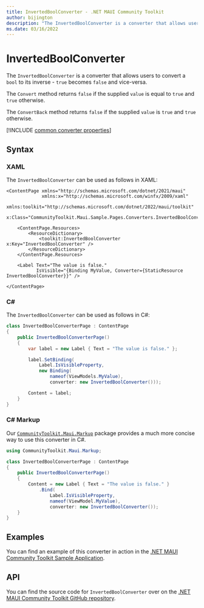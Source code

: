 ```yaml
---
title: InvertedBoolConverter - .NET MAUI Community Toolkit
author: bijington
description: "The InvertedBoolConverter is a converter that allows users to convert a bool to its inverse - true becomes false and vice-versa."
ms.date: 03/16/2022
---
```


# InvertedBoolConverter

The `InvertedBoolConverter` is a converter that allows users to convert a `bool` to its inverse - `true` becomes `false` and vice-versa.

The `Convert` method returns `false` if the supplied `value` is equal to `true` and `true` otherwise.

The `ConvertBack` method returns `false` if the supplied `value` is `true` and `true` otherwise.

[!INCLUDE [common converter properties](../includes/communitytoolkit-converter.md)]

## Syntax

### XAML

The `InvertedBoolConverter` can be used as follows in XAML:

```xaml
<ContentPage xmlns="http://schemas.microsoft.com/dotnet/2021/maui"
             xmlns:x="http://schemas.microsoft.com/winfx/2009/xaml"
             xmlns:toolkit="http://schemas.microsoft.com/dotnet/2022/maui/toolkit"
             x:Class="CommunityToolkit.Maui.Sample.Pages.Converters.InvertedBoolConverterPage">

    <ContentPage.Resources>
        <ResourceDictionary>
            <toolkit:InvertedBoolConverter x:Key="InvertedBoolConverter" />
        </ResourceDictionary>
    </ContentPage.Resources>

    <Label Text="The value is false."
           IsVisible="{Binding MyValue, Converter={StaticResource InvertedBoolConverter}}" />

</ContentPage>
```

### C#

The `InvertedBoolConverter` can be used as follows in C#:

```csharp
class InvertedBoolConverterPage : ContentPage
{
    public InvertedBoolConverterPage()
    {
        var label = new Label { Text = "The value is false." };

		label.SetBinding(
			Label.IsVisibleProperty,
			new Binding(
				nameof(ViewModels.MyValue),
				converter: new InvertedBoolConverter()));

		Content = label;
    }
}
```

### C# Markup

Our [`CommunityToolkit.Maui.Markup`](../markup/markup.md) package provides a much more concise way to use this converter in C#.

```csharp
using CommunityToolkit.Maui.Markup;

class InvertedBoolConverterPage : ContentPage
{
    public InvertedBoolConverterPage()
    {
        Content = new Label { Text = "The value is false." }
            .Bind(
                Label.IsVisibleProperty,
                nameof(ViewModel.MyValue),
                converter: new InvertedBoolConverter());
    }
}
```

## Examples

You can find an example of this converter in action in the [.NET MAUI Community Toolkit Sample Application](https://github.com/CommunityToolkit/Maui/blob/main/samples/CommunityToolkit.Maui.Sample/Pages/Converters/InvertedBoolConverterPage.xaml).

## API

You can find the source code for `InvertedBoolConverter` over on the [.NET MAUI Community Toolkit GitHub repository](https://github.com/CommunityToolkit/Maui/blob/main/src/CommunityToolkit.Maui/Converters/InvertedBoolConverter.shared.cs).
